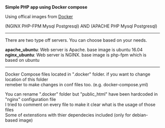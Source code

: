 **Simple PHP app using Docker compose**

Using offical images from [Docker](https://www.docker.com)

(NGINX PHP-FPM Mysql Postgresql) AND (APACHE PHP Mysql Postgresql)
* * *

There are two type off servers. You can choose based on your needs.

**apache_ubuntu**: Web server is Apache. base image is ubuntu 16.04
**nginx_ubuntu**: Web server is NGINX. base image is php-fpm which is based on ubuntu

* * *

Docker Compose files located in ".docker" folder. if you want to change location of this folder
<br>
remeber to make changes in conf files too. (e.g. docker-compose.yml)

You can rename ".docker" folder but "public_html" have been hardcoded in "nginx" configuration file
<br>
I tried to comment on every file to make it clear what is the usage of those files
<br>
Some of extenstions with thier dependecies included (only for debian-based image)
